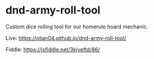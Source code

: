 # dnd-army-roll-tool

Custom dice rolling tool for our homerule hoard mechanic.

Live: https://olian04.github.io/dnd-army-roll-tool/

Fiddle: https://jsfiddle.net/3kjyeftd/86/
